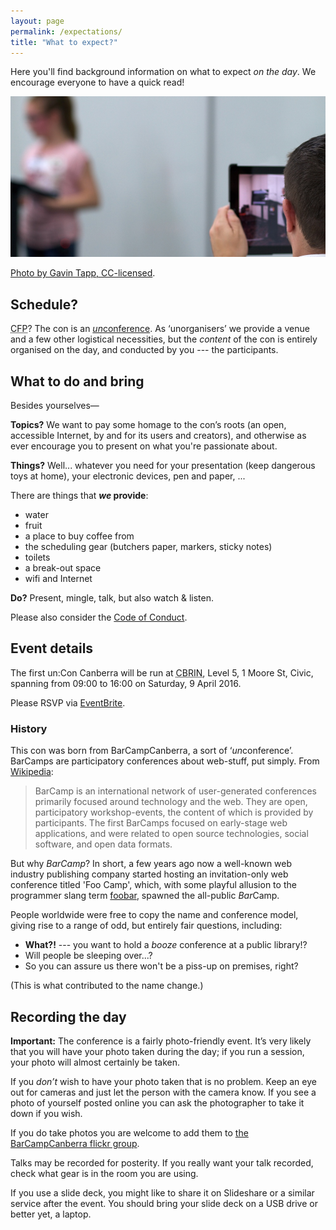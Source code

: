 ```yaml
---
layout: page
permalink: /expectations/
title: "What to expect?"
---
```


Here you'll find background information on what to expect *on the day*. We encourage everyone to have a quick read!

![a picture of a younger presenter](/images/a-presenter.jpg)

[Photo by Gavin Tapp, CC-licensed](https://www.flickr.com/photos/92795775@N00/13166117884/in/pool-barcampcanberra/).

## Schedule?

<abbr title="Call for Papers">CFP</abbr>? The con is an [*un*conference](https://en.wikipedia.org/wiki/Unconference). As ‘unorganisers’ we provide a venue and a few other logistical necessities, but the *content* of the con is entirely organised on the day, and conducted by you --- the participants.

## What to do and bring

Besides yourselves—

**Topics?** We want to pay some homage to the con’s roots (an open, accessible Internet, by and for its users and creators), and otherwise as ever encourage you to present on what you're passionate about.

**Things?** Well... whatever you need for your presentation (keep dangerous toys at home), your electronic devices, pen and paper, ...

There are things that ***we* provide**:

- water
- fruit
- a place to buy coffee from
- the scheduling gear (butchers paper, markers, sticky notes)
- toilets
- a break-out space
- wifi and Internet

**Do?** Present, mingle, talk, but also watch <span class="amp">&amp;</span> listen.

Please also consider the [Code of Conduct](/conduct).

## Event details

The first un:Con Canberra will be run at <abbr title="Canberra Innovation Network">CBRIN</abbr>, Level 5, 1 Moore St, Civic, spanning from 09:00 to 16:00 on Saturday, 9 April 2016.

Please <abbr>RSVP</abbr> via [EventBrite](https://www.eventbrite.com.au/e/unconference-canberra-2016-registration-22076928688).

### History

This con was born from BarCampCanberra, a sort of ‘*un*conference’. BarCamps are participatory conferences about web-stuff, put simply. From [Wikipedia](https://en.wikipedia.org/wiki/BarCamp):

> BarCamp is an international network of user-generated conferences primarily focused around technology and the web. They are open, participatory workshop-events, the content of which is provided by participants. The first BarCamps focused on early-stage web applications, and were related to open source technologies, social software, and open data formats.

But why *BarCamp*? In short, a few years ago now a well-known web industry publishing company started hosting an invitation-only web conference titled 'Foo Camp', which, with some playful allusion to the programmer slang term [foobar](https://en.wikipedia.org/wiki/Foobar), spawned the all-public *Bar*Camp.

People worldwide were free to copy the name and conference model, giving rise to a range of odd, but entirely fair questions, including:

- **What?!** --- you want to hold a *booze* conference at a public library!?
- Will people be sleeping over...?
- So you can assure us there won't be a piss-up on premises, right?

(This is what contributed to the name change.)

## Recording the day

**Important:** The conference is a fairly photo-friendly event. It’s very likely that you will have your photo taken during the day; if you run a session, your photo will almost certainly be taken.

If you *don’t* wish to have your photo taken that is no problem. Keep an eye out for cameras and just let the person with the camera know. If you see a photo of yourself posted online you can ask the photographer to take it down if you wish.

If you do take photos you are welcome to add them to [the BarCampCanberra flickr group](http://www.flickr.com/groups/barcampcanberra/).

Talks may be recorded for posterity. If you really want your talk recorded, check what gear is in the room you are using.

If you use a slide deck, you might like to share it on Slideshare or a similar service after the event. You should bring your slide deck on a <abbr>USB</abbr> drive or better yet, a laptop.
